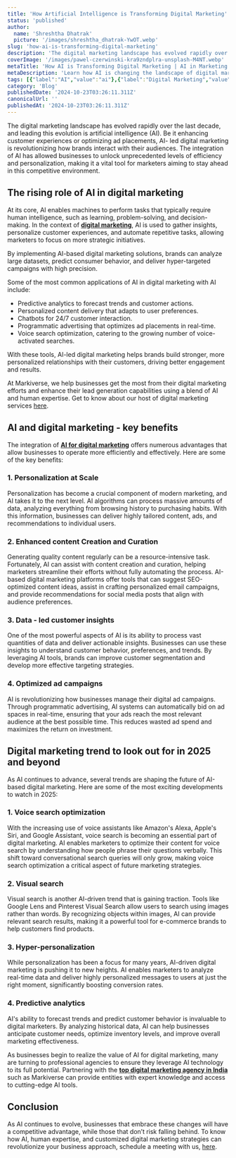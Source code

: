 ```yaml
---
title: 'How Artificial Intelligence is Transforming Digital Marketing'
status: 'published'
author:
  name: 'Shreshtha Dhatrak'
  picture: '/images/shreshtha_dhatrak-YwOT.webp'
slug: 'how-ai-is-transforming-digital-marketing'
description: 'The digital marketing landscape has evolved rapidly over the last decade, and leading this evolution is artificial intelligence (AI). Be it enhancing customer experiences or optimizing ad placements, AI- led digital marketing is revolutionizing how brands interact with their audiences.'
coverImage: '/images/pawel-czerwinski-kra9zndplra-unsplash-M4NT.webp'
metaTitle: 'How AI is Transforming Digital Marketing | AI in Marketing'
metaDescription: 'Learn how AI is changing the landscape of digital marketing. Our blog covers innovative AI applications that boost efficiency & effectiveness in marketing efforts.'
tags: [{"label":"AI","value":"ai"},{"label":"Digital Marketing","value":"digitalMarketing"}]
category: 'Blog'
publishedDate: '2024-10-23T03:26:11.311Z'
canonicalUrl: ''
publishedAt: '2024-10-23T03:26:11.311Z'
---
```


The digital marketing landscape has evolved rapidly over the last decade, and leading this evolution is artificial intelligence (AI). Be it enhancing customer experiences or optimizing ad placements, AI- led digital marketing is revolutionizing how brands interact with their audiences. The integration of AI has allowed businesses to unlock unprecedented levels of efficiency and personalization, making it a vital tool for marketers aiming to stay ahead in this competitive environment.

## **The rising role of AI in digital marketing**

At its core, AI enables machines to perform tasks that typically require human intelligence, such as learning, problem-solving, and decision-making. In the context of [**digital marketing**](https://www.markiverse.com/insights/blog/difference-between-traditional-and-digital-marketing), AI is used to gather insights, personalize customer experiences, and automate repetitive tasks, allowing marketers to focus on more strategic initiatives.

By implementing AI-based digital marketing solutions, brands can analyze large datasets, predict consumer behavior, and deliver hyper-targeted campaigns with high precision.

Some of the most common applications of AI in digital marketing with AI include:

- Predictive analytics to forecast trends and customer actions.
- Personalized content delivery that adapts to user preferences.
- Chatbots for 24/7 customer interaction.
- Programmatic advertising that optimizes ad placements in real-time.
- Voice search optimization, catering to the growing number of voice-activated searches.

With these tools, AI-led digital marketing helps brands build stronger, more personalized relationships with their customers, driving better engagement and results.

At Markiverse, we help businesses get the most from their digital marketing efforts and enhance their lead generation capabilities using a blend of AI and human expertise. Get to know about our host of digital marketing services [here](https://www.markiverse.com/).

## **AI and digital marketing - key benefits**

The integration of [**AI for digital marketing**](https://www.markiverse.com/services/digital-marketing) offers numerous advantages that allow businesses to operate more efficiently and effectively. Here are some of the key benefits:

### **1. Personalization at Scale**

Personalization has become a crucial component of modern marketing, and AI takes it to the next level. AI algorithms can process massive amounts of data, analyzing everything from browsing history to purchasing habits. With this information, businesses can deliver highly tailored content, ads, and recommendations to individual users.

### **2. Enhanced content Creation and Curation**

Generating quality content regularly can be a resource-intensive task. Fortunately, AI can assist with content creation and curation, helping marketers streamline their efforts without fully automating the process. AI-based digital marketing platforms offer tools that can suggest SEO-optimized content ideas, assist in crafting personalized email campaigns, and provide recommendations for social media posts that align with audience preferences.

### **3. Data - led customer insights**

One of the most powerful aspects of AI is its ability to process vast quantities of data and deliver actionable insights. Businesses can use these insights to understand customer behavior, preferences, and trends. By leveraging AI tools, brands can improve customer segmentation and develop more effective targeting strategies.

### **4. Optimized ad campaigns**

AI is revolutionizing how businesses manage their digital ad campaigns. Through programmatic advertising, AI systems can automatically bid on ad spaces in real-time, ensuring that your ads reach the most relevant audience at the best possible time. This reduces wasted ad spend and maximizes the return on investment.

## **Digital marketing trend to look out for in 2025 and beyond**

As AI continues to advance, several trends are shaping the future of AI-based digital marketing. Here are some of the most exciting developments to watch in 2025:

### **1. Voice search optimization**

With the increasing use of voice assistants like Amazon's Alexa, Apple's Siri, and Google Assistant, voice search is becoming an essential part of digital marketing. AI enables marketers to optimize their content for voice search by understanding how people phrase their questions verbally. This shift toward conversational search queries will only grow, making voice search optimization a critical aspect of future marketing strategies.

### **2. Visual search**

Visual search is another AI-driven trend that is gaining traction. Tools like Google Lens and Pinterest Visual Search allow users to search using images rather than words. By recognizing objects within images, AI can provide relevant search results, making it a powerful tool for e-commerce brands to help customers find products.

### **3. Hyper-personalization**

While personalization has been a focus for many years, AI-driven digital marketing is pushing it to new heights. AI enables marketers to analyze real-time data and deliver highly personalized messages to users at just the right moment, significantly boosting conversion rates.

### **4. Predictive analytics**

AI's ability to forecast trends and predict customer behavior is invaluable to digital marketers. By analyzing historical data, AI can help businesses anticipate customer needs, optimize inventory levels, and improve overall marketing effectiveness.

As businesses begin to realize the value of AI for digital marketing, many are turning to professional agencies to ensure they leverage AI technology to its full potential. Partnering with the [**top digital marketing agency in India**](https://www.markiverse.com/services/digital-marketing) such as Markiverse can provide entities with expert knowledge and access to cutting-edge AI tools.

## **Conclusion**

As AI continues to evolve, businesses that embrace these changes will have a competitive advantage, while those that don’t risk falling behind. To know how AI, human expertise, and customized digital marketing strategies can revolutionize your business approach, schedule a meeting with us, [here](https://www.markiverse.com/contact-us/book-a-meeting).
